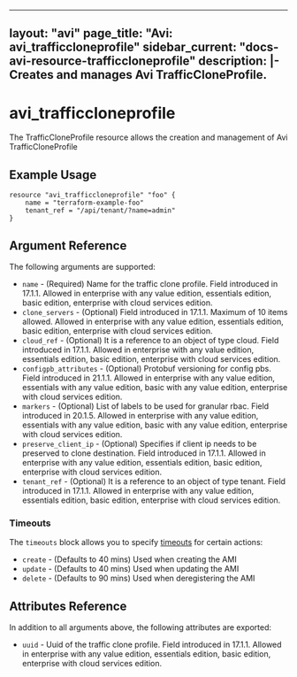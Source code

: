 <!--
    Copyright 2021 VMware, Inc.
    SPDX-License-Identifier: Mozilla Public License 2.0
-->
---
layout: "avi"
page_title: "Avi: avi_trafficcloneprofile"
sidebar_current: "docs-avi-resource-trafficcloneprofile"
description: |-
  Creates and manages Avi TrafficCloneProfile.
---

# avi_trafficcloneprofile

The TrafficCloneProfile resource allows the creation and management of Avi TrafficCloneProfile

## Example Usage

```hcl
resource "avi_trafficcloneprofile" "foo" {
    name = "terraform-example-foo"
    tenant_ref = "/api/tenant/?name=admin"
}
```

## Argument Reference

The following arguments are supported:

* `name` - (Required) Name for the traffic clone profile. Field introduced in 17.1.1. Allowed in enterprise with any value edition, essentials edition, basic edition, enterprise with cloud services edition.
* `clone_servers` - (Optional) Field introduced in 17.1.1. Maximum of 10 items allowed. Allowed in enterprise with any value edition, essentials edition, basic edition, enterprise with cloud services edition.
* `cloud_ref` - (Optional) It is a reference to an object of type cloud. Field introduced in 17.1.1. Allowed in enterprise with any value edition, essentials edition, basic edition, enterprise with cloud services edition.
* `configpb_attributes` - (Optional) Protobuf versioning for config pbs. Field introduced in 21.1.1. Allowed in enterprise with any value edition, essentials with any value edition, basic with any value edition, enterprise with cloud services edition.
* `markers` - (Optional) List of labels to be used for granular rbac. Field introduced in 20.1.5. Allowed in enterprise with any value edition, essentials with any value edition, basic with any value edition, enterprise with cloud services edition.
* `preserve_client_ip` - (Optional) Specifies if client ip needs to be preserved to clone destination. Field introduced in 17.1.1. Allowed in enterprise with any value edition, essentials edition, basic edition, enterprise with cloud services edition.
* `tenant_ref` - (Optional) It is a reference to an object of type tenant. Field introduced in 17.1.1. Allowed in enterprise with any value edition, essentials edition, basic edition, enterprise with cloud services edition.


### Timeouts

The `timeouts` block allows you to specify [timeouts](https://www.terraform.io/docs/configuration/resources.html#timeouts) for certain actions:

* `create` - (Defaults to 40 mins) Used when creating the AMI
* `update` - (Defaults to 40 mins) Used when updating the AMI
* `delete` - (Defaults to 90 mins) Used when deregistering the AMI

## Attributes Reference

In addition to all arguments above, the following attributes are exported:

* `uuid` -  Uuid of the traffic clone profile. Field introduced in 17.1.1. Allowed in enterprise with any value edition, essentials edition, basic edition, enterprise with cloud services edition.

